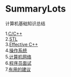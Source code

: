 # SummaryLots
计算机基础知识总结

1.[C/C++](./BasicCPP.md)
<br>
2.[STL](./STL.md)
<br>
3.[Effective C++](./EffectiveCPP.md)
<br>
4.[操作系统](./OS.md)
<br>
5.[计算机网络](./Networking.md)
<br>
6.[程序员面试](./InterviewQuestion)
<br>
7.[有用的建议](./SeeHeart.md)
